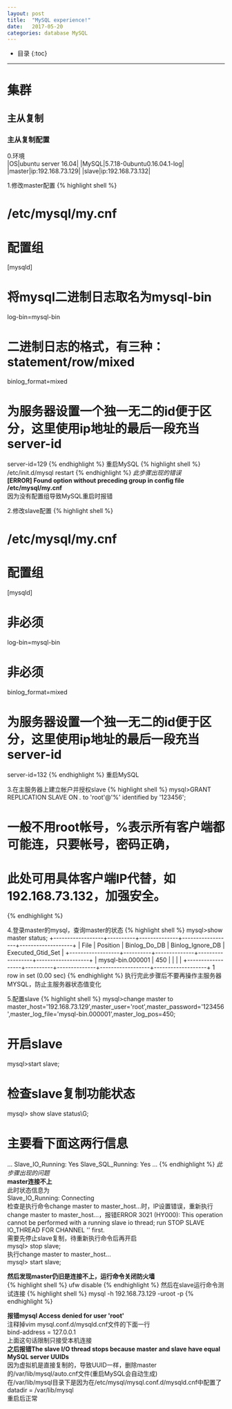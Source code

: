 ```yaml
---
layout: post
title:  "MySQL experience!"
date:   2017-05-20
categories: database MySQL
---
```


* 目录
{:toc}

***

# 集群

## 主从复制

### 主从复制配置
0.环境  
|OS|ubuntu server 16.04|
|MySQL|5.7.18-0ubuntu0.16.04.1-log|
|master|ip:192.168.73.129|
|slave|ip:192.168.73.132|

1.修改master配置
{% highlight shell %}
# /etc/mysql/my.cnf
# 配置组
[mysqld]
# 将mysql二进制日志取名为mysql-bin
log-bin=mysql-bin
# 二进制日志的格式，有三种：statement/row/mixed
binlog_format=mixed
# 为服务器设置一个独一无二的id便于区分，这里使用ip地址的最后一段充当server-id
server-id=129
{% endhighlight %}
重启MySQL
{% highlight shell %}
/etc/init.d/mysql restart
{% endhighlight %}
*此步骤出现的错误*   
**[ERROR] Found option without preceding group in config file /etc/mysql/my.cnf**  
因为没有配置组导致MySQL重启时报错 

2.修改slave配置
{% highlight shell %}
# /etc/mysql/my.cnf
# 配置组
[mysqld]
# 非必须
log-bin=mysql-bin
# 非必须
binlog_format=mixed
# 为服务器设置一个独一无二的id便于区分，这里使用ip地址的最后一段充当server-id
server-id=132
{% endhighlight %}
重启MySQL

3.在主服务器上建立帐户并授权slave
{% highlight shell %}
mysql>GRANT REPLICATION SLAVE ON *.* to 'root'@'%' identified by '123456';
# 一般不用root帐号，%表示所有客户端都可能连，只要帐号，密码正确，  
# 此处可用具体客户端IP代替，如192.168.73.132，加强安全。
{% endhighlight %}

4.登录master的mysql，查询master的状态
{% highlight shell %}
mysql>show master status;
+------------------+----------+--------------+------------------+-------------------+
| File             | Position | Binlog_Do_DB | Binlog_Ignore_DB | Executed_Gtid_Set |
+------------------+----------+--------------+------------------+-------------------+
| mysql-bin.000001 |      450 |              |                  |                   |
+------------------+----------+--------------+------------------+-------------------+
1 row in set (0.00 sec)
{% endhighlight %}
执行完此步骤后不要再操作主服务器MYSQL，防止主服务器状态值变化

5.配置slave
{% highlight shell %}
mysql>change master to master_host='192.168.73.129',master_user='root',master_password='123456',master_log_file='mysql-bin.000001',master_log_pos=450; 

# 开启slave
mysql>start slave; 

# 检查slave复制功能状态
mysql> show slave status\G;
# 主要看下面这两行信息
...
Slave_IO_Running: Yes
Slave_SQL_Running: Yes
...
{% endhighlight %}
*此步骤出现的问题*  
**master连接不上**  
此时状态信息为  
Slave_IO_Running: Connecting  
检查是执行命令change master to master_host...时，IP设置错误，重新执行change master to master_host...，报错ERROR 3021 (HY000): This operation cannot be performed with a running slave io thread; run STOP SLAVE IO_THREAD FOR CHANNEL '' first.  
需要先停止slave复制，待重新执行命令后再开启  
mysql> stop slave;  
执行change master to master_host...  
mysql> start slave; 
  
**然后发现master仍旧是连接不上，运行命令关闭防火墙**  
{% highlight shell %}
ufw disable
{% endhighlight %}
然后在slave运行命令测试连接
{% highlight shell %}
mysql -h 192.168.73.129 -uroot -p
{% endhighlight %}
  
**报错mysql Access denied for user \'root\'**   
注释掉vim mysql.conf.d/mysqld.cnf文件的下面一行  
bind-address            = 127.0.0.1  
上面这句话限制只接受本机连接  
**之后报错The slave I/O thread stops because master and slave have equal MySQL server UUIDs**  
因为虚拟机是直接复制的，导致UUID一样，删除master的/var/lib/mysql/auto.cnf文件(重启MySQL会自动生成)  
在/var/lib/mysql目录下是因为在/etc/mysql/mysql.conf.d/mysqld.cnf中配置了  
datadir         = /var/lib/mysql  
重启后正常
